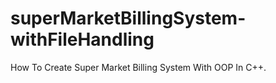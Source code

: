 # superMarketBillingSystem-withFileHandling
How To Create Super Market Billing System With OOP In C++.

 
